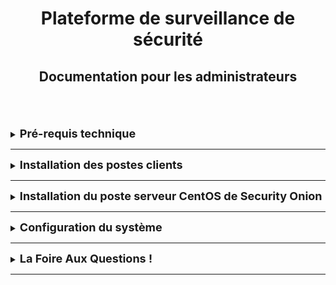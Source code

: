 <div align="center"><h1>Plateforme de surveillance de sécurité</h1></div>
<div align="center"><h2>Documentation pour les administrateurs</h2></div>
<br>  
      

<br>
<br>






<details>
<summary><strong><font size="+1">Pré-requis technique</font></strong></summary>


## installation de security onion 
<br>        avoir 3 Machine 
<br>              1 Machine avec un os windows 
<br>              2 Machine avec un os linux 
<br>              3 Le logiciel Security Onion qui dispose de son propre OS serveur Linux CentOS.

</details>
<HR> 
     










<details>
<summary><strong><font size="+1">Installation des postes clients</font></strong></summary>

## les postes clients

- Poste client sous Linux 
- Accès réseau entre Security Onion et le client
- Adresse IP Statique pour le serveur de Security Onion

</details>
<HR>







<details>
<summary><strong><font size="+1">Installation du poste serveur CentOS de Security Onion</font></strong></summary>

 Dans cette partie, nous expliquons comment installer **Security Onion** sur un serveur tournant sous Linux CentOS :

1. [Configuration et installation de Security Onion](https://securityonion.net/)
2. Installer Security Onion sur un système CentOS.
3. Configuration du serveur :
   - Configurer une adresse IP statique pour le serveur.
   - Sélectionner les composants à installer comme **Elasticsearch**, **Suricata**, **Zeek**, etc.
4. Mise en place des outils d'analyse.
</details>

  
</details>
<HR>








<details>
<summary><strong><font size="+1">Configuration du système</font></strong></summary>
TEXTE

</details>
<HR>













<details>
<summary><strong><font size="+1">La Foire Aux Questions !</font></strong></summary>
TEXTE

</details>
<HR>
